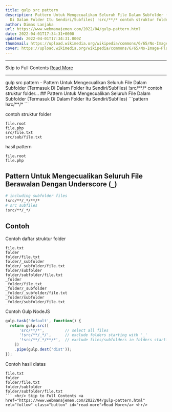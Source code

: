 ```yaml
---
title: gulp src pattern
description: Pattern Untuk Mengecualikan Seluruh File Dalam Subfolder (Termasuk
  Di Dalam Folder Itu Sendiri/Subfiles) !src/**/* contoh struktur folder...
author: Dimas Lanjaka
url: https://www.webmanajemen.com/2022/04/gulp-pattern.html
date: 2022-04-01T17:34:31+0000
updated: 2022-04-01T17:34:31.000Z
thumbnail: https://upload.wikimedia.org/wikipedia/commons/6/65/No-Image-Placeholder.svg
cover: https://upload.wikimedia.org/wikipedia/commons/6/65/No-Image-Placeholder.svg
---
```


<hr/> Skip to Full Contents <a href="https://www.webmanajemen.com/2022/04/gulp-pattern.html" rel="follow" class="button" id="read-more">Read More</a> <hr/> gulp src pattern - Pattern Untuk Mengecualikan Seluruh File Dalam Subfolder (Termasuk Di Dalam Folder Itu Sendiri/Subfiles) !src/**/* contoh struktur folder... ## Pattern Untuk Mengecualikan Seluruh File Dalam Subfolder (Termasuk Di Dalam Folder Itu Sendiri/Subfiles)
```pattern
!src/**/*
```

contoh struktur folder
```text
file.root
file.php
src/file.txt
src/sub/file.txt
```

hasil pattern
```
file.root
file.php
```

## Pattern Untuk Mengecualikan Seluruh File Berawalan Dengan Underscore (`_`)
```bash
# including subfolder files
!src/**/_*/**/*
# src subfiles
!src/**/_*/
```

## Contoh
Contoh daftar struktur folder
```text
file.txt
folder
folder/file.txt
folder/_subfolder
folder/_subfolder/file.txt
folder/subfolder
folder/subfolder/file.txt
_folder
_folder/file.txt
_folder/_subfolder
_folder/_subfolder/file.txt
_folder/subfolder
_folder/subfolder/file.txt
```
Contoh Gulp NodeJS
```js
gulp.task('default', function() {
  return gulp.src([
      'src/**/*',         // select all files
      '!src/**/_*/',      // exclude folders starting with '_'
      '!src/**/_*/**/*',  // exclude files/subfolders in folders starting with '_'
    ])
    .pipe(gulp.dest('dist'));
});
```
Contoh hasil diatas
```text
file.txt
folder
folder/file.txt
folder/subfolder
folder/subfolder/file.txt
``` <hr/> Skip to Full Contents <a href="https://www.webmanajemen.com/2022/04/gulp-pattern.html" rel="follow" class="button" id="read-more">Read More</a> <hr/>